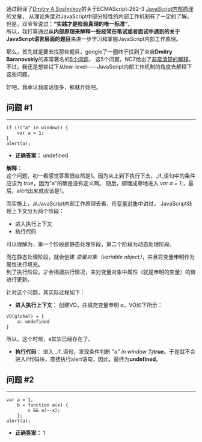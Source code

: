 通过翻译了[Dmitry A.Soshnikov](http://dmitrysoshnikov.com/)的关于ECMAScript-262-3 [JavaScript内部原理](http://goddyzhao.tumblr.com/JavaScript-Internal)的文章，
从理论角度对JavaScript中部分特性的内部工作机制有了一定的了解。  
但是，邓爷爷说过：**“实践才是检验真理的唯一标准”**。  
所以，我打算通过**从内部原理来解释一些经常在笔试或者面试中遇到的关于JavaScript语言层面的题目**来进一步学习和掌握JavaScript内部工作原理。   

那么，首先就是要去找那些题目，google了一圈终于找到了来自**Dmitry Baranovskiy**的非常著名的[5个问题](http://dmitry.baranovskiy.com/post/91403200)，
这5个问题，NCZ给出了[非常清楚的解释](http://www.nczonline.net/blog/2010/01/26/answering-baranovskiys-javascript-quiz/)。
不过，我还是想尝试下从low-level——JavaScript内部工作机制的角度去解释下这些问题。  

好吧，我承认我废话很多，那就开始吧。

问题 #1
--------
* * *
<pre><code>if (!("a" in window)) {
    var a = 1;
}
alert(a);</code></pre>
 
*  **正确答案：** undefined  
  
  
**解释：**  
这个问题，初一看感觉答案很自然是1。因为从上到下执行下去，_if_语句中的条件应该为 _true_，因为"a"的确是没有定义啊。
随后，顺理成章地进入 _var a = 1;_，最后，alert出来就应该是1。  

而实施上，从JavaScript内部工作原理去看，在[变量对象](http://goddyzhao.tumblr.com/post/11141710441/variable-object)中讲过，
JavaScript处理上下文分为两个阶段：  

*  进入执行上下文  
*  执行代码  

可以理解为，第一个阶段是静态处理阶段，第二个阶段为动态处理阶段。  

而在静态处理阶段，就会创建 _变量对象（variable object）_，并且将变量申明作为属性进行填充。  
到了执行阶段，才会根据执行情况，来对变量对象中属性（就是申明的变量）的值进行更新。  

针对这个问题，其实际过程如下：  

*  **进入执行上下文**：  创建VO，并填充变量申明 _a_，VO如下所示：    
<pre><code>VO(global) = {
	a: undefined
}</code></pre>
所以，这个时候，a其实已经存在了。

*  **执行代码**：  进入 _if_语句，发现条件判断 _"a" in window_ 为**true**。于是就不会进入if代码块，直接执行alert语句，因此，最终为**undefined**。  


问题 #2
--------
* * *
<pre><code>var a = 1,
    b = function a(x) {
        x && a(--x);
    };
alert(a);</code></pre>
  
*  **正确答案：** 1    
  


